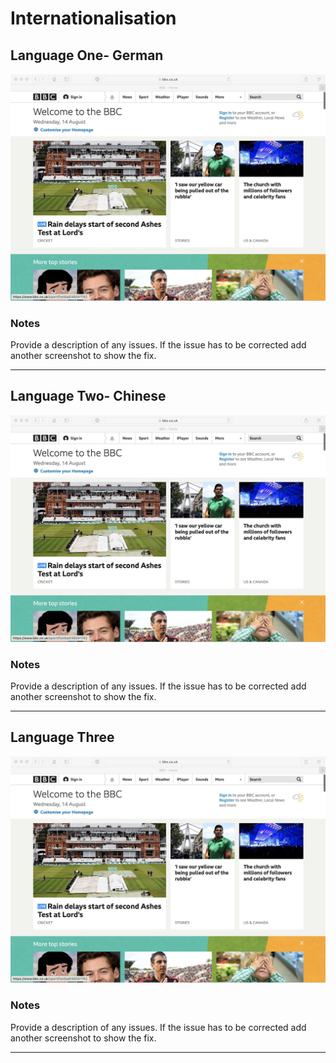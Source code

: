 # Internationalisation

<!-- edit as required -->

## Language One- German 

<img src="sp5-media/macos-safari.jpg" alt="" width="1000">

### Notes
Provide a description of any issues. If the issue has to be corrected add another screenshot to show the fix.

---

## Language Two- Chinese

<img src="sp5-media/macos-safari.jpg" alt="" width="1000">

### Notes
Provide a description of any issues. If the issue has to be corrected add another screenshot to show the fix.

---

## Language Three

<img src="sp5-media/macos-safari.jpg" alt="" width="1000">

### Notes
Provide a description of any issues. If the issue has to be corrected add another screenshot to show the fix.

---
